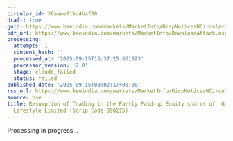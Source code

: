 ```yaml
---
circular_id: 36aaee71bd4baf00
draft: true
guid: https://www.bseindia.com/markets/MarketInfo/DispNoticesNCirculars.aspx?Noticeid={1F60BD7F-3460-4AE2-8E0F-8927ADBB0A75}&noticeno=20250915-5&dt=09/15/2025&icount=5&totcount=66&flag=0
pdf_url: https://www.bseindia.com/markets/MarketInfo/DownloadAttach.aspx?id=20250915-5&attachedId=872fee24-a0c9-424f-9b87-0016ffcf7edc
processing:
  attempts: 1
  content_hash: ''
  processed_at: '2025-09-15T15:37:25.661623'
  processor_version: '2.0'
  stage: claude_failed
  status: failed
published_date: '2025-09-15T08:02:17+00:00'
rss_url: https://www.bseindia.com/markets/MarketInfo/DispNoticesNCirculars.aspx?Noticeid={1F60BD7F-3460-4AE2-8E0F-8927ADBB0A75}&noticeno=20250915-5&dt=09/15/2025&icount=5&totcount=66&flag=0
source: bse
title: Resumption of Trading in the Partly Paid-up Equity shares of  Garment Mantra
  Lifestyle Limited (Scrip Code 890215)
---
```


Processing in progress...